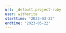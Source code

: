 ```yaml
---
url: _default:project-ruby
user: witherite
starttime: "2023-03-22"
endtime: "2023-05-22"
---
```

<reserve />